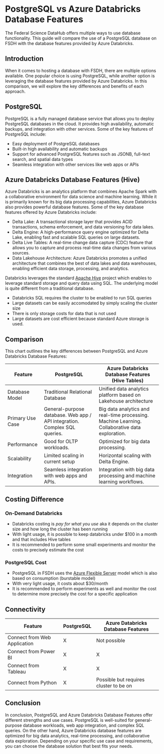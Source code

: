 # PostgreSQL vs Azure Databricks Database Features

The Federal Science DataHub offers multiple ways to use database functionality. This guide will compare the use of a PostgreSQL database on FSDH with the database features provided by Azure Databricks.

## Introduction

When it comes to hosting a database with FSDH, there are multiple options available. One popular choice is using PostgreSQL, while another option is leveraging the database features provided by Azure Databricks. In this comparison, we will explore the key differences and benefits of each approach.

## PostgreSQL

PostgreSQL is a fully managed database service that allows you to deploy PostgreSQL databases in the cloud. It provides high availability, automatic backups, and integration with other services. Some of the key features of PostgreSQL include:

- Easy deployment of PostgreSQL databases
- Built-in high availability and automatic backups
- Support for advanced PostgreSQL features such as JSONB, full-text search, and spatial data types
- Seamless integration with other services like web apps or APIs

## Azure Databricks Database Features (Hive)

Azure Databricks is an analytics platform that combines Apache Spark with a collaborative environment for data science and machine learning. While it is primarily known for its big data processing capabilities, Azure Databricks also provides powerful database features. Some of the key database features offered by Azure Databricks include:

- Delta Lake: A transactional storage layer that provides ACID transactions, schema enforcement, and data versioning for data lakes.
- Delta Engine: A high-performance query engine optimized for Delta Lake, enabling fast and scalable SQL queries on large datasets.
- Delta Live Tables: A real-time change data capture (CDC) feature that allows you to capture and process real-time data changes from various sources.
- Data Lakehouse Architecture: Azure Databricks promotes a unified architecture that combines the best of data lakes and data warehouses, enabling efficient data storage, processing, and analytics.

Databricks leverages the standard [Apache Hive](https://hive.apache.org/) project which enables to leverage standard storage and query data using SQL. The underlying model is quite different from a traditional database.
- Databricks SQL requires the cluster to be enabled to run SQL queries
- Large datasets can be easily accomodated by simply scaling the cluster size
- There is only storage costs for data that is not used
- Large datasets are cost efficient because standard Azure storage is used.

## Comparison

This chart outlines the key differences between PostgreSQL and Azure Databricks Database Features:

| Feature          | PostgreSQL                                                                | Azure Databricks Database Features (Hive Tables)                                               |
| ---------------- | ------------------------------------------------------------------------- | ---------------------------------------------------------------------------------------------- |
| Database Model   | Traditional Relational Database                                           | Unified data analytics platform based on Lakehouse architecture                                |
| Primary Use Case | General-purpose database. Web app / API integration. Complex SQL queries. | Big data analytics and real-time processing. Machine Learning. Collaborative data exploration. |
| Performance      | Good for OLTP workloads.                                                  | Optimized for big data processing.                                                             |
| Scalability      | Limited scaling in current setup                                          | Horizontal scaling with Delta Engine.                                                          |
| Integration      | Seamless integration with web apps and APIs.                              | Integration with big data processing and machine learning workflows.                           |

## Costing Difference

### On-Demand Databricks

- Databricks costing is _pay for what you use_ aka it depends on the cluster size and how long the cluster has been running
- With light usage, it is possible to keep databricks under $100 in a month and that includes Hive tables
- It is recommended to perform some small experiments and monitor the costs to precisely estimate the cost

### PostgreSQL Cost

- PostgreSQL in FSDH uses the [Azure Flexible Server](https://learn.microsoft.com/en-us/azure/postgresql/flexible-server/quickstart-create-server-portal) model which is also based on consumption (burstable model)
- With very light usage, it costs about $30/month
- It is recommended to perform experiments as well and monitor the cost to determine more precisely the cost for a specific application

## Connectivity

| Feature                      | PostgreSQL | Azure Databricks Database Features     |
| ---------------------------- | ---------- | -------------------------------------- |
| Connect from Web Application | X          | Not possible                           |
| Connect from Power BI        | X          | X                                      |
| Connect from Tableau         | X          | X                                      |
| Connect from Python          | X          | Possible but requires cluster to be on |

## Conclusion

In conclusion, PostgreSQL and Azure Databricks Database Features offer different strengths and use cases. PostgreSQL is well-suited for general-purpose database workloads, web app integration, and complex SQL queries. On the other hand, Azure Databricks database features are optimized for big data analytics, real-time processing, and collaborative data exploration. Depending on your specific use case and requirements, you can choose the database solution that best fits your needs.